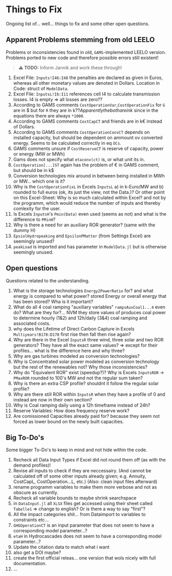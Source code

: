 # Things to Fix

Ongoing list of... well... things to fix and some other open questions.

## Apparent Problems stemming from old LEELO

Problems or inconsistencies found in old, `GAMS`-implemented LEELO version. Problems ported to new code and therefore possible errors still existent!

>**:warning: TODO:** Inform Jannik and work these through!

1. Excel File: `Inputs!I46:I48` the penalties are declared as given in Euros, whereas all other monetary values are denoted in Dollars. Location in Code: struct of `ModelData`.
2. Excel File: `InputsL!I6:I11` references cell I4 to calculate transmission losses. I4 is empty ⇒ all losses are zero??
3. According to GAMS comments `CostOperationVar`,`CostOperationFix` for `G` are in $ but for `R` they are in k$?? Apparently the both are in k$ since in the equations there are always `*1000`.
4. According to GAMS comments `CostCapCT` and friends are in k€ instead of Dollars.
5. According to GAMS comments `CostOperationConvCT` depends on installed capacity, but should be dependent on ammount ov converted energy. Seems to be calculated correctly in eq `OCs`.
6. GAMS comments unsure if `CostReserveCT` is reserve of capacity, power or energy (MW or MWh)
7. Gams does not specify what `etaconv(ct)` is, or what unit its in.
8. `CostOperation[...]ST` again has the problem of € in GAMS comment, but should be in k$
9. Conversion technologies mix around in between being installed in MWh or MW... which one is it?
10. Why is the `CostOperationFixL` in Excels `InputsL` a) in k-Euro/MW and b) rounded to full euros (ok, its just the view, not the Data.)? Or other point on this Excel-Sheet: Why is so much calculated within Excel? and not by the programm, which would reduce the number of inputs and thereby comlexity for the user.
11. Is Excels `InputsH`'s `Pmin(Data)` even used (seems as not) and what is the difference to `PMinH`?
12. Why is there a need for an auxiliary ROR generator? (same with the dummy H)
13. `EpsiolHydropeaking` and `EpsilonPMatter` (from Settings Excel) are seemingly unused?
14. `peakLoad` is imported and has parameter in `ModelData.jl` but is otherwise seemingly unused.


## Open questions

Questions related to the understanding.

1. What is the storage technologies `Energy2PowerRatio` for? and what energy is compared to what power? stored Energy or overall energy that has been stored? Wha is it important?
2. What do all 4 coal ramping "auxiliary variables" `rampsAuxCoal1...4` even do? What are they for?... NVM they store values of produces coal power to determine hourly (1&2) and 12h/daily (3&4) coal ramping and associated costs.
3. why does the Lifetime of Direct Carbon Capture in Excels `Multiyears!B178:D178` first rise then fall then rise again?
4. Why are there in the Excel `InputsR` three wind, three solar and two ROR generators? They have all the exact same values? ⇒ except for their profiles... what is the difference here and why three?
5. Why are gas turbines modeled as conversion technologies?
6. Why is Concentrated solar power modeled as conversion technology but the rest of the renewables not? Why those inconsistencies?
7. Why do "Equivalent ROR" exist (speedup?)? Why is Excels `InputsROR` → `PMaxROR` rounded to 100's MW and not the regular sum taken?
8. Why is there an extra CSP profile? shouldnt it follow the regular solar profile?
9. Why are there still ROR within `InputsR` when they have a profile of 0 and instead are now in their own section?
10. Why is Coal ramping daily using a 12h timeframe instead of 24h?
11. Reserve Variables: How does frequency reserve work?
12. Are comissioned Capacities already paid for? because they seem not forced as lower bound on the newly built capacities.


## Big To-Do's

Some bigger To-Do's to keep in mind and not hide within the code.

1. Recheck all Data Input Types if Excel did not round them off (as with the demand profiles)!
2. Revise all inputs to check if they are neccessairy. (And cannot be calculated off of some other inputs already given; e.g. Annuity, CostCapL, CostOperation...L, etc.) (Also: clean input files afterward)
3. rename programm variables to make them more verbose and not as obscure as currently.
4. Recheck all variable bounds to maybe shrink searchspace
5. in `DataInput.jl` all `XLSX` files get accessed using their sheet called `Tabelle1` ⇒ change to english? Or is there a way to say "first"?
6. All the impact categories shit... from Dataimport to variables to constraints etc...
7. `GHGOperationCT` is an input parameter that does not seem to have a corresponding model parameter...?
8. `etaH` in Hydrocascades does not seem to have a corresponding model parameter...?
9. Update the citation data to match what i want
10. also get a DOI maybe?
11. create the first official releas... one version that wols nicely with full documentation.
10. ...
